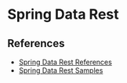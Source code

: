# Spring Data Rest
## References
* [Spring Data Rest References](https://docs.spring.io/spring-data/rest/docs/3.3.1.RELEASE/reference/html/#reference)
* [Spring Data Rest Samples](https://spring.io/projects/spring-data-rest#samples)


